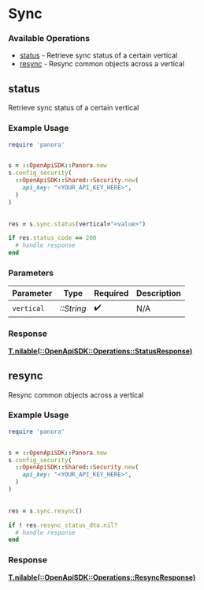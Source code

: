 # Sync


### Available Operations

* [status](#status) - Retrieve sync status of a certain vertical
* [resync](#resync) - Resync common objects across a vertical

## status

Retrieve sync status of a certain vertical

### Example Usage

```ruby
require 'panora'


s = ::OpenApiSDK::Panora.new
s.config_security(
  ::OpenApiSDK::Shared::Security.new(
    api_key: "<YOUR_API_KEY_HERE>",
  )
)

    
res = s.sync.status(vertical="<value>")

if res.status_code == 200
  # handle response
end

```

### Parameters

| Parameter          | Type               | Required           | Description        |
| ------------------ | ------------------ | ------------------ | ------------------ |
| `vertical`         | *::String*         | :heavy_check_mark: | N/A                |


### Response

**[T.nilable(::OpenApiSDK::Operations::StatusResponse)](../../models/operations/statusresponse.md)**


## resync

Resync common objects across a vertical

### Example Usage

```ruby
require 'panora'


s = ::OpenApiSDK::Panora.new
s.config_security(
  ::OpenApiSDK::Shared::Security.new(
    api_key: "<YOUR_API_KEY_HERE>",
  )
)

    
res = s.sync.resync()

if ! res.resync_status_dto.nil?
  # handle response
end

```


### Response

**[T.nilable(::OpenApiSDK::Operations::ResyncResponse)](../../models/operations/resyncresponse.md)**

